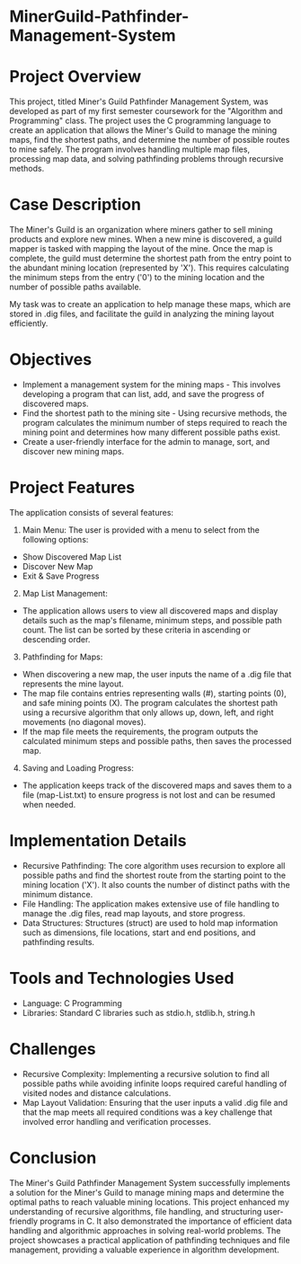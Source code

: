 # MinerGuild-Pathfinder-Management-System
# Project Overview
This project, titled Miner's Guild Pathfinder Management System, was developed as part of my first semester coursework for the "Algorithm and Programming" class. The project uses the C programming language to create an application that allows the Miner's Guild to manage the mining maps, find the shortest paths, and determine the number of possible routes to mine safely. The program involves handling multiple map files, processing map data, and solving pathfinding problems through recursive methods.

# Case Description
The Miner's Guild is an organization where miners gather to sell mining products and explore new mines. When a new mine is discovered, a guild mapper is tasked with mapping the layout of the mine. Once the map is complete, the guild must determine the shortest path from the entry point to the abundant mining location (represented by 'X'). This requires calculating the minimum steps from the entry ('0') to the mining location and the number of possible paths available.

My task was to create an application to help manage these maps, which are stored in .dig files, and facilitate the guild in analyzing the mining layout efficiently.

# Objectives
- Implement a management system for the mining maps - This involves developing a program that can list, add, and save the progress of discovered maps.
- Find the shortest path to the mining site - Using recursive methods, the program calculates the minimum number of steps required to reach the mining point and determines how many different possible paths exist.
- Create a user-friendly interface for the admin to manage, sort, and discover new mining maps.

# Project Features
The application consists of several features:
1. Main Menu: The user is provided with a menu to select from the following options:
- Show Discovered Map List
- Discover New Map
- Exit & Save Progress

2. Map List Management:
- The application allows users to view all discovered maps and display details such as the map's filename, minimum steps, and possible path count. The list can be sorted by these criteria in ascending or descending order.

3. Pathfinding for Maps:
- When discovering a new map, the user inputs the name of a .dig file that represents the mine layout.
- The map file contains entries representing walls (#), starting points (0), and safe mining points (X). The program calculates the shortest path using a recursive algorithm that only allows up, down, left, and right movements (no diagonal moves).
- If the map file meets the requirements, the program outputs the calculated minimum steps and possible paths, then saves the processed map.

4. Saving and Loading Progress:
- The application keeps track of the discovered maps and saves them to a file (map-List.txt) to ensure progress is not lost and can be resumed when needed.

# Implementation Details
- Recursive Pathfinding: The core algorithm uses recursion to explore all possible paths and find the shortest route from the starting point to the mining location ('X'). It also counts the number of distinct paths with the minimum distance.
- File Handling: The application makes extensive use of file handling to manage the .dig files, read map layouts, and store progress.
- Data Structures: Structures (struct) are used to hold map information such as dimensions, file locations, start and end positions, and pathfinding results.

# Tools and Technologies Used
- Language: C Programming
- Libraries: Standard C libraries such as stdio.h, stdlib.h, string.h

# Challenges
- Recursive Complexity: Implementing a recursive solution to find all possible paths while avoiding infinite loops required careful handling of visited nodes and distance calculations.
- Map Layout Validation: Ensuring that the user inputs a valid .dig file and that the map meets all required conditions was a key challenge that involved error handling and verification processes.

# Conclusion
The Miner's Guild Pathfinder Management System successfully implements a solution for the Miner's Guild to manage mining maps and determine the optimal paths to reach valuable mining locations. This project enhanced my understanding of recursive algorithms, file handling, and structuring user-friendly programs in C. It also demonstrated the importance of efficient data handling and algorithmic approaches in solving real-world problems. The project showcases a practical application of pathfinding techniques and file management, providing a valuable experience in algorithm development.
